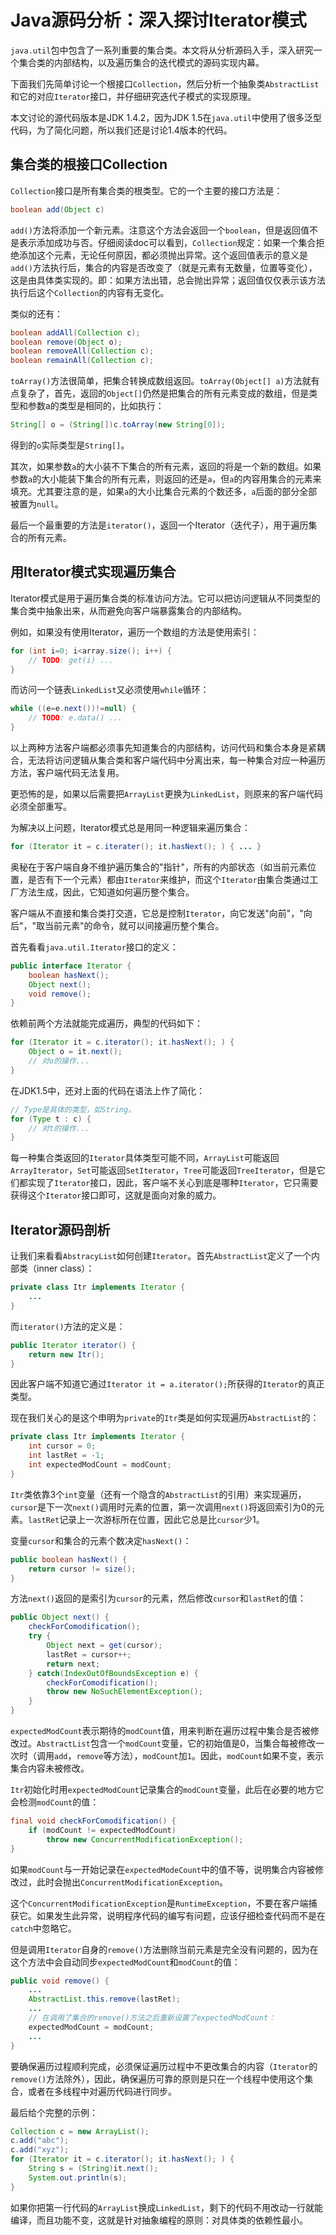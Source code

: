 # Java源码分析：深入探讨Iterator模式

`java.util`包中包含了一系列重要的集合类。本文将从分析源码入手，深入研究一个集合类的内部结构，以及遍历集合的迭代模式的源码实现内幕。

下面我们先简单讨论一个根接口`Collection`，然后分析一个抽象类`AbstractList`和它的对应`Iterator`接口，并仔细研究迭代子模式的实现原理。

本文讨论的源代码版本是JDK 1.4.2，因为JDK 1.5在`java.util`中使用了很多泛型代码，为了简化问题，所以我们还是讨论1.4版本的代码。

## 集合类的根接口Collection

`Collection`接口是所有集合类的根类型。它的一个主要的接口方法是：

```java
boolean add(Object c)
```

`add()`方法将添加一个新元素。注意这个方法会返回一个`boolean`，但是返回值不是表示添加成功与否。仔细阅读doc可以看到，`Collection`规定：如果一个集合拒绝添加这个元素，无论任何原因，都必须抛出异常。这个返回值表示的意义是`add()`方法执行后，集合的内容是否改变了（就是元素有无数量，位置等变化），这是由具体类实现的。即：如果方法出错，总会抛出异常；返回值仅仅表示该方法执行后这个`Collection`的内容有无变化。

类似的还有：

```java
boolean addAll(Collection c);
boolean remove(Object o);
boolean removeAll(Collection c);
boolean remainAll(Collection c);
```

`toArray()`方法很简单，把集合转换成数组返回。`toArray(Object[] a)`方法就有点复杂了，首先，返回的`Object[]`仍然是把集合的所有元素变成的数组，但是类型和参数a的类型是相同的，比如执行：

```java
String[] o = (String[])c.toArray(new String[0]);
```

得到的`o`实际类型是`String[]`。

其次，如果参数`a`的大小装不下集合的所有元素，返回的将是一个新的数组。如果参数`a`的大小能装下集合的所有元素，则返回的还是`a`，但`a`的内容用集合的元素来填充。尤其要注意的是，如果`a`的大小比集合元素的个数还多，`a`后面的部分全部被置为`null`。

最后一个最重要的方法是`iterator()`，返回一个Iterator（迭代子），用于遍历集合的所有元素。

## 用Iterator模式实现遍历集合

Iterator模式是用于遍历集合类的标准访问方法。它可以把访问逻辑从不同类型的集合类中抽象出来，从而避免向客户端暴露集合的内部结构。

例如，如果没有使用Iterator，遍历一个数组的方法是使用索引：

```java
for (int i=0; i<array.size(); i++) {
    // TODO: get(i) ...
}
```

而访问一个链表`LinkedList`又必须使用`while`循环：

```java
while ((e=e.next())!=null) {
    // TODO: e.data() ...
}
```

以上两种方法客户端都必须事先知道集合的内部结构，访问代码和集合本身是紧耦合，无法将访问逻辑从集合类和客户端代码中分离出来，每一种集合对应一种遍历方法，客户端代码无法复用。

更恐怖的是，如果以后需要把`ArrayList`更换为`LinkedList`，则原来的客户端代码必须全部重写。

为解决以上问题，Iterator模式总是用同一种逻辑来遍历集合：

```java
for (Iterator it = c.iterater(); it.hasNext(); ) { ... }
```

奥秘在于客户端自身不维护遍历集合的"指针"，所有的内部状态（如当前元素位置，是否有下一个元素）都由`Iterator`来维护，而这个`Iterator`由集合类通过工厂方法生成，因此，它知道如何遍历整个集合。

客户端从不直接和集合类打交道，它总是控制`Iterator`，向它发送"向前"，"向后"，"取当前元素"的命令，就可以间接遍历整个集合。

首先看看`java.util.Iterator`接口的定义：

```java
public interface Iterator {
    boolean hasNext();
    Object next();
    void remove();
}
```

依赖前两个方法就能完成遍历，典型的代码如下：

```java
for (Iterator it = c.iterator(); it.hasNext(); ) {
    Object o = it.next();
    // 对o的操作...
}
```

在JDK1.5中，还对上面的代码在语法上作了简化：

```java
// Type是具体的类型，如String。
for (Type t : c) {
    // 对t的操作...
}
```

每一种集合类返回的`Iterator`具体类型可能不同，`ArrayList`可能返回`ArrayIterator`，`Set`可能返回`SetIterator`，`Tree`可能返回`TreeIterator`，但是它们都实现了`Iterator`接口，因此，客户端不关心到底是哪种`Iterator`，它只需要获得这个`Iterator`接口即可，这就是面向对象的威力。

## Iterator源码剖析

让我们来看看`AbstracyList`如何创建`Iterator`。首先`AbstractList`定义了一个内部类（inner class）：

```java
private class Itr implements Iterator {
    ...
}
```

而`iterator()`方法的定义是：

```java
public Iterator iterator() {
    return new Itr();
}
```

因此客户端不知道它通过`Iterator it = a.iterator();`所获得的`Iterator`的真正类型。

现在我们关心的是这个申明为`private`的`Itr`类是如何实现遍历`AbstractList`的：

```java
private class Itr implements Iterator {
    int cursor = 0;
    int lastRet = -1;
    int expectedModCount = modCount;
}
```

`Itr`类依靠3个`int`变量（还有一个隐含的`AbstractList`的引用）来实现遍历，`cursor`是下一次`next()`调用时元素的位置，第一次调用`next()`将返回索引为0的元素。`lastRet`记录上一次游标所在位置，因此它总是比`cursor`少1。

变量`cursor`和集合的元素个数决定`hasNext()`：

```java
public boolean hasNext() {
    return cursor != size();
}
```

方法`next()`返回的是索引为`cursor`的元素，然后修改`cursor`和`lastRet`的值：

```java
public Object next() {
    checkForComodification();
    try {
        Object next = get(cursor);
        lastRet = cursor++;
        return next;
    } catch(IndexOutOfBoundsException e) {
        checkForComodification();
        throw new NoSuchElementException();
    }
}
```

`expectedModCount`表示期待的`modCount`值，用来判断在遍历过程中集合是否被修改过。`AbstractList`包含一个`modCount`变量，它的初始值是0，当集合每被修改一次时（调用`add`，`remove`等方法），`modCount`加`1`。因此，`modCount`如果不变，表示集合内容未被修改。

`Itr`初始化时用`expectedModCount`记录集合的`modCount`变量，此后在必要的地方它会检测`modCount`的值：

```java
final void checkForComodification() {
    if (modCount != expectedModCount)
        throw new ConcurrentModificationException();
}
```

如果`modCount`与一开始记录在`expectedModeCount`中的值不等，说明集合内容被修改过，此时会抛出`ConcurrentModificationException`。

这个`ConcurrentModificationException`是`RuntimeException`，不要在客户端捕获它。如果发生此异常，说明程序代码的编写有问题，应该仔细检查代码而不是在`catch`中忽略它。

但是调用`Iterator`自身的`remove()`方法删除当前元素是完全没有问题的，因为在这个方法中会自动同步`expectedModCount`和`modCount`的值：

```java
public void remove() {
    ...
    AbstractList.this.remove(lastRet);
    ...
    // 在调用了集合的remove()方法之后重新设置了expectedModCount：
    expectedModCount = modCount;
    ...
}
```

要确保遍历过程顺利完成，必须保证遍历过程中不更改集合的内容（`Iterator`的`remove()`方法除外），因此，确保遍历可靠的原则是只在一个线程中使用这个集合，或者在多线程中对遍历代码进行同步。

最后给个完整的示例：

```java
Collection c = new ArrayList();
c.add("abc");
c.add("xyz");
for (Iterator it = c.iterator(); it.hasNext(); ) {
    String s = (String)it.next();
    System.out.println(s);
}
```

如果你把第一行代码的`ArrayList`换成`LinkedList`，剩下的代码不用改动一行就能编译，而且功能不变，这就是针对抽象编程的原则：对具体类的依赖性最小。
